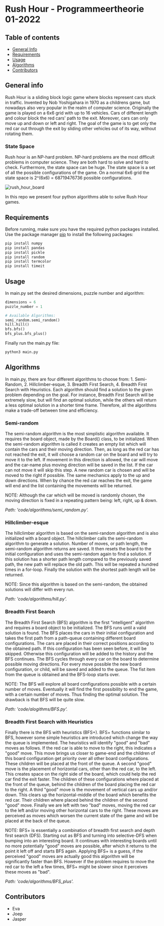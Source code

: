 # Rush Hour - Programmeertheorie 01-2022
## Table of contents
* [General Info](#general-info)
* [Requirements](#requirements)
* [Usage](#usage)
* [Algorithms](#algorithms)
* [Contributors](#contributors) 



## General info
Rush Hour is a sliding block logic game where blocks represent cars stuck in traffic. Invented by Nob Yoshigahara in 1970 as a childrens game, but nowadays also very popular in the realm of computer science. Originally the game is played on a 6x6 grid with up to 16 vehicles. Cars of different length and colour block the red cars' path to the exit. Moreover, cars can only move up and down or left and right. The goal of the game is to get only the red car out through the exit by sliding other vehicles out of its way, without rotating them. 

### State Space
Rush hour is an NP-hard problem. NP-hard problems are the most difficult problems in computer science. They are both hard to solve and hard to check. Furthermore, the state space can be huge. The state space is a set of all the possible configurations of the game. On a normal 6x6 grid the state space is 2^(6x6) = 68719476736 possible configurations. 

![rush_hour_board](https://user-images.githubusercontent.com/90269748/151796919-3fa5c988-74ea-486c-9b36-08c6178d9c87.png)

In this repo we present four python algorithms able to solve Rush Hour games. 

## Requirements
Before running, make sure you have the required python packages installed. 
Use the package manager [pip](https://pip.pypa.io/en/stable/) to install the following packages:
```bash
pip install numpy
pip install pandas
pip install pickle
pip install random 
pip install termcolor
pip install timeit
```

## Usage
In main.py set the desired dimensions, puzzle number and algorithm: 


```python
dimensions = 6
puzzle_number = 1

# Available Algorithms: 
semi_random.semi_random()
hill.hill()
bfs.bfs()
bfs_plus.bfs_plus()
```
Finally run the main.py file:
```bash 
python3 main.py
```

## Algorithms 
In main.py, there are four different algorithms to choose from: 1. Semi-Random, 2. Hillclimber-esque, 3. Breadth First Search, 4. Breadth First Search with Heuristics. Each algorithm should find a solution to the given problem depending on the goal. For instance, Breadth First Search will be extremely slow, but will find an optimal solution, while the others will return a less optimal solution in a shorter time frame. Therefore, all the algorithms make a trade-off between time and efficiency. 

### Semi-random
The semi-random algorithm is the most simplistic algorithm available. It requires the  board object, made by the Board() class, to be initialized. When the semi-random algorithm is called it creates an empty list which will contain the cars and their moving direction. Then, as long as the red car has not reached the exit, it will choose a random car on the board and will try to move it to the left. If movement in this direction is allowed, the car will move and the car-name plus moving direction will be saved in the list. If the car can not move it will skip this step. A new random car is chosen and will be moved to the right if possible. The same mechanics apply to the up and down directions. 
When by chance the red car reaches the exit, the game will end and the list containing the movements will be returned. 

NOTE: Although the car which will be moved is randomly chosen, the moving direction is fixed in a repeating pattern being: left, right, up & down. 

*Path: 'code/algorithms/semi_random.py'.*

### Hillclimber-esque
The hillclimber algorithm is based on the semi-random algorithm and is also initialized with a board object. The hillclimber calls the semi-random algorithm to generate a solution. Number of moves, or path length, the semi-random algorithm returns are saved. It then resets the board to the initial configuration and uses the semi-random again to find a solution. If this solution has a shorter path length compared to the previously saved path, the new path will replace the old path. This will be repeated a hundred times in a for-loop. Finally the solution with the shortest path length will be returned. 

NOTE: Since this algorithm is based on the semi-random, the obtained solutions will differ with every run. 

*Path: 'code/algorithms/hill.py'.*


### Breadth First Search 
The Breadth First Search (BFS) algorithm is the first "intelligent" algorithm and requires a board object to be initialized. The BFS runs until a valid solution is found. The BFS places the cars in their initial configuration and takes the first path from a path-queue containing different board configurations. The cars are placed in their correct positions according to the obtained path. If this configuration has been seen before, it will be skipped. Otherwise this configuration will be added to the history and the BFS continues. The BFS cycles through every car on the board to determine possible moving directions. For every move possible the new board configuration, or child, will be saved and added to the queue. The fist item from the queue is obtained and the BFS-loop starts over. 


NOTE: The BFS will explore all board configurations possible with a certain number of moves. Eventually it will find the first possibility to end the game, with a certain number of moves. Thus finding the optimal solution. The drawback is that BFS will be quite slow. 

*Path: 'code/alogithms/BFS.py'.*




### Breadth First Search with Heuristics
Finally there is the BFS with heuristics (BFS+). BFS+ functions similar to BFS, however some simple heuristics are introduced which change the way the queue is implemented. The heuristics will identify "good" and "bad" moves as follows. 
If the red car is able to move to the right, this indicates a "good" move. This move brings us closer to game-end and the children of this board configuration get priority over all other board configurations. These children will be placed at the front of the queue. A second "good" move is the placement of horizontal cars, other than the red car, to the left. This creates space on the right side of the board, which could help the red car find the exit faster. The children of these configurations where placed at the front of the queue, behind the children of the board placing the red car to the right. A third "good" move is the movement of vertical cars up and/or down. This clears up the horizontal-middle of the board which benefits the red car. Their children where placed behind the children of the second "good" move. Finally we are left with two "bad" moves, moving the red car to the left and/or moving other horizontal cars to the right. These moves are perceived as moves which worsen the current state of the game and will be placed at the back of the queue. 

NOTE: BFS+ is essentially a combination of breadth first search and depth first search (DFS). Starting out as BFS and turning into selective-DFS when bumping into an interesting board. It continues with interesting boards until no more potentially "good" moves are possible, after which it returns to the point it left off and starts BFS again. Applying BFS+ is a guess, if the perceived "good" moves are actually good this algorithm will be significantly faster than BFS. However if the problem requires to move the red car to the left a few times, BFS+ might be slower since it perceives these moves as "bad". 

*Path: 'code/algorithms/BFS_plus'.*


## Contributors
* Eva
* Joep 
* Jasper
